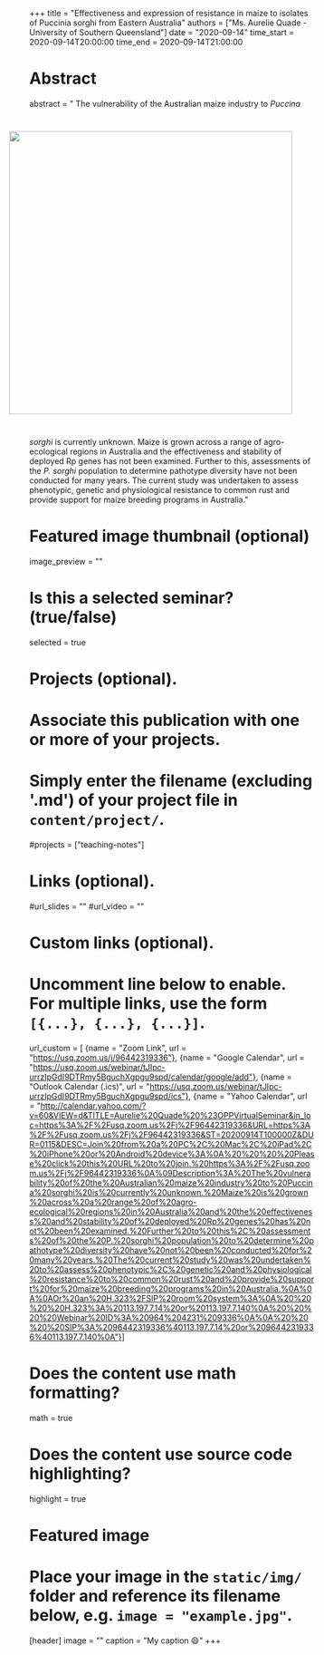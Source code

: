 +++
title = "Effectiveness and expression of resistance in maize to isolates of Puccinia sorghi from Eastern Australia"
authors = ["Ms. Aurelie Quade - University of Southern Queensland"]
date = "2020-09-14"
time_start = 2020-09-14T20:00:00
time_end = 2020-09-14T21:00:00

# Abstract
abstract = "<img src = '/img/seminars/aurelie-quade.jpg' width = 500 align = right style = 'padding:40px'> The vulnerability of the Australian maize industry to <em>Puccina sorghi</em> is currently unknown. Maize is grown across a range of agro-ecological regions in Australia and the effectiveness and stability of deployed Rp genes has not been examined. Further to this, assessments of the <em>P. sorghi</em> population to determine pathotype diversity have not been conducted for many years. The current study was undertaken to assess phenotypic, genetic and physiological resistance to common rust and provide support for maize breeding programs in Australia."

# Featured image thumbnail (optional)
image_preview = ""

# Is this a selected seminar? (true/false)
selected = true

# Projects (optional).
#   Associate this publication with one or more of your projects.
#   Simply enter the filename (excluding '.md') of your project file in `content/project/`.
#projects = ["teaching-notes"]

# Links (optional).
#url_slides = ""
#url_video = ""

# Custom links (optional).
#   Uncomment line below to enable. For multiple links, use the form `[{...}, {...}, {...}]`.
url_custom = [
{name = "Zoom Link", url = "https://usq.zoom.us/j/96442319336"},
{name = "Google Calendar", url = "https://usq.zoom.us/webinar/tJIpc-urrzIpGdI9DTRmy5BguchXgpgu9spd/calendar/google/add"},
{name = "Outlook Calendar (.ics)", url = "https://usq.zoom.us/webinar/tJIpc-urrzIpGdI9DTRmy5BguchXgpgu9spd/ics"},
{name = "Yahoo Calendar", url = "http://calendar.yahoo.com/?v=60&VIEW=d&TITLE=Aurelie%20Quade%20%23OPPVirtualSeminar&in_loc=https%3A%2F%2Fusq.zoom.us%2Fj%2F96442319336&URL=https%3A%2F%2Fusq.zoom.us%2Fj%2F96442319336&ST=20200914T100000Z&DUR=0115&DESC=Join%20from%20a%20PC%2C%20Mac%2C%20iPad%2C%20iPhone%20or%20Android%20device%3A%0A%20%20%20%20Please%20click%20this%20URL%20to%20join.%20https%3A%2F%2Fusq.zoom.us%2Fj%2F96442319336%0A%09Description%3A%20The%20vulnerability%20of%20the%20Australian%20maize%20industry%20to%20Puccina%20sorghi%20is%20currently%20unknown.%20Maize%20is%20grown%20across%20a%20range%20of%20agro-ecological%20regions%20in%20Australia%20and%20the%20effectiveness%20and%20stability%20of%20deployed%20Rp%20genes%20has%20not%20been%20examined.%20Further%20to%20this%2C%20assessments%20of%20the%20P.%20sorghi%20population%20to%20determine%20pathotype%20diversity%20have%20not%20been%20conducted%20for%20many%20years.%20The%20current%20study%20was%20undertaken%20to%20assess%20phenotypic%2C%20genetic%20and%20physiological%20resistance%20to%20common%20rust%20and%20provide%20support%20for%20maize%20breeding%20programs%20in%20Australia.%0A%0A%0AOr%20an%20H.323%2FSIP%20room%20system%3A%0A%20%20%20%20H.323%3A%20113.197.7.14%20or%20113.197.7.140%0A%20%20%20%20Webinar%20ID%3A%20964%204231%209336%0A%0A%20%20%20%20SIP%3A%2096442319336%40113.197.7.14%20or%2096442319336%40113.197.7.140%0A"}]


# Does the content use math formatting?
math = true

# Does the content use source code highlighting?
highlight = true

# Featured image
# Place your image in the `static/img/` folder and reference its filename below, e.g. `image = "example.jpg"`.
[header]
image = ""
caption = "My caption :smile:"
+++
